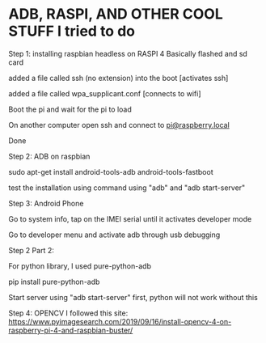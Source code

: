 # ADB, RASPI, AND OTHER COOL STUFF I tried to do

Step 1: installing raspbian headless on RASPI 4
  Basically flashed and sd card
  
  added a file called ssh (no extension) into the boot [activates ssh]
  
  added a file called wpa_supplicant.conf [connects to wifi]
  
  Boot the pi and wait for the pi to load
  
  On another computer open ssh and connect to pi@raspberry.local
  
  Done
 
Step 2: ADB on raspbian
  
  sudo apt-get install android-tools-adb android-tools-fastboot
  
  test the installation using command using "adb" and "adb start-server"

Step 3: Android Phone
  
  Go to system info, tap on the IMEI serial until it activates developer mode
  
  Go to developer menu and activate adb through usb debugging

Step 2 Part 2: 
  
  For python library, I used pure-python-adb
  
  pip install pure-python-adb
  
  Start server using "adb start-server" first, python will not work without this 
  
Step 4: OPENCV
  I followed this site: https://www.pyimagesearch.com/2019/09/16/install-opencv-4-on-raspberry-pi-4-and-raspbian-buster/
  
  
  
  
  
